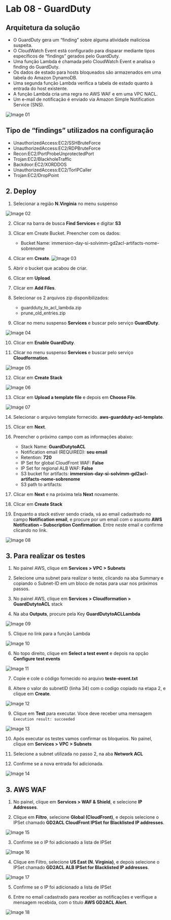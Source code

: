 # Lab 08 - GuardDuty

## Arquitetura da solução

- O GuardDuty gera um “finding” sobre alguma atividade maliciosa suspeita.
- O CloudWatch Event está configurado para disparar mediante tipos específicos de “findings” gerados pelo GuardDuty.
- Uma função Lambda é chamada pelo CloudWatch Event e analisa o finding do GuardDuty.
- Os dados de estado para hosts bloqueados são armazenados em uma tabela do Amazon DynamoDB.
- Uma segunda função Lambda verifica a tabela de estado quanto à entrada do host existente.
- A função Lambda cria uma regra no AWS WAF e em uma VPC NACL.
- Um e-mail de notificação é enviado via Amazon Simple Notification Service (SNS).

![Image 01](https://d1b7vbmva6nnec.cloudfront.net/lab08/lab-08-guardduty-01.png)

## Tipo de “findings” utilizados na configuração

- UnauthorizedAccess:EC2/SSHBruteForce
- UnauthorizedAccess:EC2/RDPBruteForce
- Recon:EC2/PortProbeUnprotectedPort
- Trojan:EC2/BlackholeTraffic
- Backdoor:EC2/XORDDOS
- UnauthorizedAccess:EC2/TorIPCaller
- Trojan:EC2/DropPoint

## 2. Deploy

1. Selecionar a região **N.Virgínia** no menu suspenso

![Image 02](https://d1b7vbmva6nnec.cloudfront.net/lab08/lab-08-guardduty-02.png)

2. Clicar na barra de busca **Find Services** e digitar **S3**

3. Clicar em Create Bucket. Preencher com os dados:
    - Bucket Name: immersion-day-si-solvimm-gd2acl-artifacts-nome-sobrenome

4. Clicar em **Create**.
![Image 03](https://d1b7vbmva6nnec.cloudfront.net/lab08/lab-08-guardduty-03.png)

5. Abrir o bucket que acabou de criar.

6. Clicar em **Upload**.

7. Clicar em **Add Files**.

8. Selecionar os 2 arquivos zip disponibilizados:
    - guardduty_to_acl_lambda.zip
    - prune_old_entries.zip

9. Clicar no menu suspenso **Services** e buscar pelo serviço **GuardDuty**.

![Image 04](https://d1b7vbmva6nnec.cloudfront.net/lab08/lab-08-guardduty-04.png)

10. Clicar em **Enable GuardDuty**.

11. Clicar no menu suspenso **Services** e buscar pelo serviço **Cloudformation**.

![Image 05](https://d1b7vbmva6nnec.cloudfront.net/lab08/lab-08-guardduty-05.png)

12. Clicar em **Create Stack**

![Image 06](https://d1b7vbmva6nnec.cloudfront.net/lab08/lab-08-guardduty-06.png)

13. Clicar em **Upload a template file** e depois em **Choose File**.

![Image 07](https://d1b7vbmva6nnec.cloudfront.net/lab08/lab-08-guardduty-07.png)

14. Selecionar o arquivo template fornecido. **aws-guardduty-acl-template**.

15. Clicar em **Next**.

16. Preencher o próximo campo com as informações abaixo:
    - Stack Name: **GuardDutytoACL**
    - Notification email (REQUIRED): **seu email**
    - Retention: **720**
    - IP Set for global CloudFront WAF: **False**
    - IP Set for regional ALB WAF: **False**
    - S3 bucket for artifacts: **immersion-day-si-solvimm-gd2acl-artifacts-nome-sobrenome**
    - S3 path to artifacts: **<VAZIO>**

17. Clicar em **Next** e na próxima tela **Next** novamente.

18. Clicar em **Create Stack**

19. Enquanto a stack estiver sendo criada, vá ao email cadastrado no campo **Notification email**, e procure por um email com o assunto **AWS Notification – Subscription Confirmation**. Entre neste email e confirme clicando no link.

![Image 08](https://d1b7vbmva6nnec.cloudfront.net/lab08/lab-08-guardduty-08.png)

## 3. Para realizar os testes

1. No painel AWS, clique em **Services > VPC > Subnets**

2. Selecione uma subnet para realizar o teste, clicando na aba Summary e copiando o Subnet-ID em um bloco de notas para usar nos próximos passos.

3. No painel AWS, clique em **Services > Cloudformation > GuardDutytoACL** stack

4. Na aba **Outputs**, procure pela Key **GuardDutytoACLLambda**

![Image 09](https://d1b7vbmva6nnec.cloudfront.net/lab08/lab-08-guardduty-09.png)

5. Clique no link para a função Lambda

![Image 10](https://d1b7vbmva6nnec.cloudfront.net/lab08/lab-08-guardduty-10.png)

6. No topo direito, clique em **Select a test event** e depois na opção **Configure test events**

![Image 11](https://d1b7vbmva6nnec.cloudfront.net/lab08/lab-08-guardduty-11.png)

7. Copie e cole o código fornecido no arquivo **teste-event.txt**

8. Altere o valor do subnetID (linha 34) com o codigo copiado na etapa 2, e clique em **Create**.

![Image 12](https://d1b7vbmva6nnec.cloudfront.net/lab08/lab-08-guardduty-12.png)

9. Clique em **Test** para executar. Voce deve receber uma mensagem `Execution result: succeeded`

![Image 13](https://d1b7vbmva6nnec.cloudfront.net/lab08/lab-08-guardduty-13.png)

10. Após executar os testes vamos confirmar os bloqueios. No painel, clique em **Services > VPC > Subnets**

11. Selecione a subnet utilizada no passo 2, na aba **Network ACL**

12. Confirme se a nova entrada foi adicionada.

![Image 14](https://d1b7vbmva6nnec.cloudfront.net/lab08/lab-08-guardduty-14.png)

## 3. AWS WAF

1. No painel, clique em **Services > WAF & Shield**, e selecione **IP Addresses**.

2. Clique em **Filtro**, selecione **Global (CloudFront)**, e depois selecione o IPSet chamado **GD2ACL CloudFront IPSet for Blacklisted IP addresses**.

![Image 15](https://d1b7vbmva6nnec.cloudfront.net/lab08/lab-08-guardduty-15.png)

3. Confirme se o IP foi adicionado a lista de IPSet

![Image 16](https://d1b7vbmva6nnec.cloudfront.net/lab08/lab-08-guardduty-16.png)

4. Clique em Filtro, selecione **US East (N. Virginia)**, e depois selecione o IPSet chamado **GD2ACL ALB IPSet for Blacklisted IP addresses**.

![Image 17](https://d1b7vbmva6nnec.cloudfront.net/lab08/lab-08-guardduty-17.png)

5. Confirme se o IP foi adicionado a lista de IPSet

6. Entre no email cadastrado para receber as notificações e verifique a mensagem recebida, com o titulo  **AWS GD2ACL Alert**.

![Image 18](https://d1b7vbmva6nnec.cloudfront.net/lab08/lab-08-guardduty-18.png)
